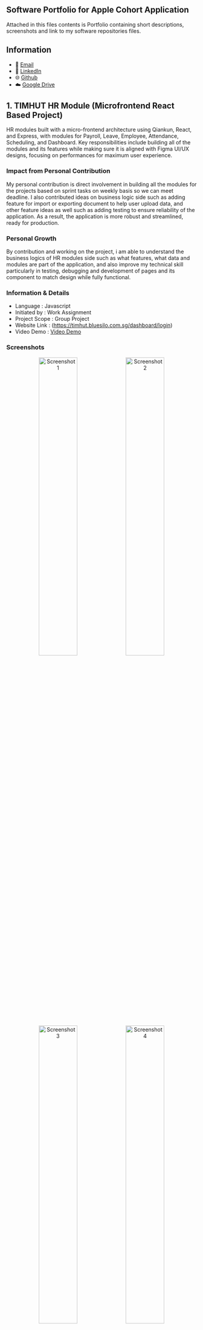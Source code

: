 ## Software Portfolio for Apple Cohort Application

Attached in this files contents is Portfolio containing short descriptions, screenshots and link to my software repositories files.

## Information

- 📧 [Email](andreankelvin93@gmail.com)
- 🔗 [LinkedIn](https://www.linkedin.com/in/kelvin-andrean-7792b7301)
- 🌐 [Github](https://github.com/k-andrean)
- ☁️ [Google Drive](https://drive.google.com/drive/folders/1aXoVWuG6TwB_Nvg176SlXU_jRNyh8HkA?usp=sharing)

## 1. TIMHUT HR Module (Microfrontend React Based Project)

HR modules built with a micro-frontend architecture using Qiankun, React, and Express, with modules for Payroll, Leave, Employee, Attendance, Scheduling, and Dashboard.
Key responsibilities include building all of the modules and its features while making sure it is aligned with Figma UI/UX designs, focusing on performances for maximum user experience.

### Impact from Personal Contribution

My personal contribution is direct involvement in building all the modules for the projects based on sprint tasks on weekly basis so we can meet deadline. I also contributed ideas on business logic side such as adding feature for import or exporting document to help user upload data, and other feature ideas as well such as adding testing to ensure reliability of the application. As a result, the application is more robust and streamlined, ready for production.

### Personal Growth

By contribution and working on the project, i am able to understand the business logics of HR modules side such as what features, what data and modules are part of the application, and also improve my technical skill particularly in testing, debugging and development of pages and its component to match design while fully functional.

### Information & Details

- Language : Javascript
- Initiated by : Work Assignment
- Project Scope : Group Project
- Website Link : (https://timhut.bluesilo.com.sg/dashboard/login)
- Video Demo : [Video Demo](https://drive.google.com/file/d/1aIoZcYF-E56uV_J-auwEJlibslrUNt8u/view?usp=sharing)

### Screenshots

<p align="center">
  <img src="assets/Project TIMHUT/employeemodule1.jpg" alt="Screenshot 1" width="45%" />
  <img src="assets/Project TIMHUT/employeemodule2.jpg" alt="Screenshot 2" width="45%" />
</p>

<p align="center">
  <img src="assets/Project TIMHUT/leavemodule1.jpg" alt="Screenshot 3" width="45%" />
  <img src="assets/Project TIMHUT/leavemodule2.jpg" alt="Screenshot 4" width="45%" />
</p>

## 2. EPION Patient Administration (React Javascript Project)

EPION atient Administration is a web app built with React for the frontend and Express for backend, designed to simplify patient record management and administrative tasks in healthcare.
Key responsibilities include building UI components and its unique features ex: zoom in, picture uploading features, export and converting files etc while making sure website worked well and following best practices.

### Impact from Personal Contribution

My personal contribution is direct involvement in fixing, debugging and also adding new feature to existing hospital patient administration. i am involved in testing and also ensure reliability of the application as well to work as intended. As a result of my involvement, the application is more reliable and robust.

### Personal Growth

By contribution and working on the project, i am able to understand the business logics and and also improve my technical skill particularly in testing, debugging and development of pages and its component to match figma design while ensuring it is fully functional.

### Information & Details

- Language : Javascript
- Initiated by : Work Assignment
- Project Scope : Group Project

### Screenshots

<p align="center">
  <img src="assets/Project Epion/epion1.jpg" alt="Screenshot 1" width="45%" />
  <img src="assets/Project Epion/epion2.jpg" alt="Screenshot 2" width="45%" />
</p>

## 3. WorkIT Ecommerce Website (Fullstack Javascript Project)

WorkIT is a full-stack e-commerce platform providing a seamless shopping experience with secure payment processing. Built using React.js for the frontend and Express.js with PostgreSQL on the backend.
Key responsibilities include building fully functional and well designed React based ecommerce websites, with REST API designed for performing CRUD operation related with customer ecommerce experiences such as buying, checking out, payment with tools integration like Stripe etc.

### Impact from Personal Contribution

My personal contribution is direct involvement in building all parts such as frontend pages, and backend API of the website by myself. i am also involved in adding various API and unit testing to ensure reliability of the application to be able to run smoothly. As a result of my involvement, the website is able to be built, running and performed well as intended.

### Personal Growth

By contribution and working on the project, i am able to understand the business logics and also on learning how to build fully functional ecommerce site, i also learned a lot about design mostly on selecting correct color palette to match brand identity and conveying the right messages to users.

### Information & Details

- Language : Javascript
- Initiated by : Self/Personal
- Project Scope : Personal Project
- Video Demo : [Video Demo](https://drive.google.com/file/d/1TJqD4yWlD78BJIMWzRTKxuLA9GWIuek7/view?usp=sharing)

### Screenshots

<p align="center">
  <img src="assets/Project WorkIT/workit1.jpg" alt="Screenshot 1" width="45%" />
  <img src="assets/Project WorkIT/workit4.jpg" alt="Screenshot 2" width="45%" />
</p>

<p align="center">
  <img src="assets/Project WorkIT/workit2.jpg" alt="Screenshot 3" width="45%" />
  <img src="assets/Project WorkIT/workit3.jpg" alt="Screenshot 4" width="45%" />
</p>

## 4. VIDIOGEN Video Editor (NextJs & Python AI Project)

Video editing website built with NextJs frontend and FastAPI backend for user to generate images, combine, add subtitle and style to processed videos.
Key responsibilities include creating components for use in the website, performance enhancement using NextJs such as code splitting between client and server modules based on the pages, built API for backend side combining with AI API such as OpenAI, Pixabay etc to generate scenes, images and processing into videos with Moviepy.

### Impact from Personal Contribution

My personal contribution is direct involvement in building all parts such as frontend pages, and backend API of the website, also on designing the website pages structures as well. i am also involved in researching correct API to implement as backbone of the images and scenes generation which will help in creating videos based on users requests. As a result of my involvement, the website is able to work perfectly and help users to accomplish their goals of video generation.

### Personal Growth

By contribution and working on the project, i am able to understand the business logics and also on learning how to build fully functional video generator site, i also learned a lot about AI and API built on top of AI services which we used to help in the main task of video generation such as creating scenes, images, and also on learning technical side of video combining with template applying to style the video such as adding transitions etc.

### Information & Details

- Language : Javascript, Python
- Initiated by : Group
- Project Scope : Group Project
- Video Demo : [Video Demo](https://drive.google.com/file/d/1fTfO7v0EdKKbi8ZZ85FvolTneBuTHtQl/view?usp=sharing)

### Screenshots

<p align="center">
  <img src="assets/Project VidioGen/videogen1.jpg" alt="Screenshot 1" width="45%" />
  <img src="assets/Project VidioGen/videogen2.jpg"alt="Screenshot 2" width="45%" />
</p>

<p align="center">
  <img src="assets/Project VidioGen/videogen3.jpg" alt="Screenshot 3" width="45%" />
  <img src="assets/Project VidioGen/videogen4.jpg" alt="Screenshot 4" width="45%" />
</p>

## 5. TranStock Transaction Mobile App (React Native Project)

Stock transaction mobile app built with React native and consuming API built from ExpressJS Server for user to check current stock prices listed, and perform transaction such as buying or selling.
Key responsibilities include building mobile app and its various UI component with React Native, and making sure application worked perfectly fine on mobile version of both Android and IOS environment.

### Impact from Personal Contribution

My personal contribution is direct involvement in building mobile pages, also on designing the mobile pages as well. i am also involved in researching API for fetching stocks price queries. As a result of my involvement,the mobile pages is working as per original intention which is for stocks informations.

### Personal Growth

By contribution and working on the project, i am able to understand mobile development especially on how their convention and building practice differs with dekstop or web application development. I also learned about various tools that is mostly used to assist mobile development as well such as expo, etc.

### Information & Details

- Language : Javascript
- Initiated by : Self/Personal
- Project Scope : Personal Project

### Screenshots

<p align="center">
  <img src="assets/Project Transtock/mobilestockapp1.jpg" alt="Screenshot 1" width="45%" />
  <img src="assets/Project Transtock/mobilestockapp2.jpg" alt="Screenshot 2" width="45%" />
</p>

## 6. Escapium (Room Escape || Point And Click)

Escapium is a point-and-click escape game where the objective is to find clues and solve puzzles to unlock the door and escape the room.

Built in Unity, this game was inspired by classic room escape and puzzle-based games I enjoy, such as Ace Attorney and other visual novel-style titles. Players interact with objects in the environment, uncover hidden hints, and combine items to progress through the game.

### Impact from Personal Contribution

My personal contribution is direct involvement in building the game with unity, also on game design and idea for implementation of escape game dialogue mechanics. i am also involved in adding animation for the characters and adding objects for character to interact with. As a result of my involvement, the games is working, performed smoothly and aligning with game design.

### Personal Growth

By contribution and working on the project, i am able to understand games development especially on how their convention and building practice differs with dekstop or mobile application development. I also learned about various tools that is mostly used to assist game development such as unity, unity hub etc.

### Information & Details

- Game Engine : [Unity](https://unity.com)
- Video Demo : [Video Demo](https://drive.google.com/file/d/1TFoMAR-UvF4b_cVJ9V4Z_nex-4vp9PN2/view?usp=drive_link)
- Language : C#
- Initiated by : Self/Personal
- Project Scope : Personal Project

### Screenshots

<p align="center">
  <img src="assets/Project Escapium/escapium 1.jpg" alt="Screenshot 1" width="45%" />
  <img src="assets/Project Escapium/escapium 2.jpg" alt="Screenshot 2" width="45%" />
</p>

<p align="center">
  <img src="assets/Project Escapium/escapium 4.jpg" alt="Screenshot 3" width="45%" />
  <img src="assets/Project Escapium/escapium 5.jpg" alt="Screenshot 4" width="45%" />
</p>

## Closing
